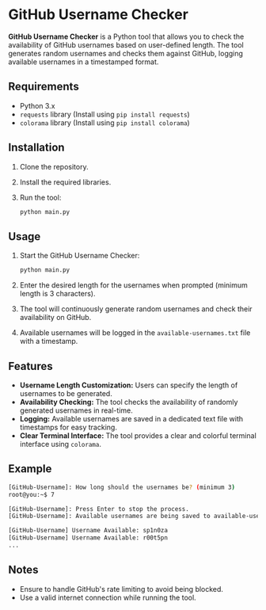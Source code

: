 # GitHub Username Checker

**GitHub Username Checker** is a Python tool that allows you to check the availability of GitHub usernames based on user-defined length. The tool generates random usernames and checks them against GitHub, logging available usernames in a timestamped format.

## Requirements

- Python 3.x
- `requests` library (Install using `pip install requests`)
- `colorama` library (Install using `pip install colorama`)

## Installation

1. Clone the repository.
2. Install the required libraries.
3. Run the tool:

    ```bash
    python main.py
    ```

## Usage

1. Start the GitHub Username Checker:

    ```bash
    python main.py
    ```

2. Enter the desired length for the usernames when prompted (minimum length is 3 characters).

3. The tool will continuously generate random usernames and check their availability on GitHub.

4. Available usernames will be logged in the `available-usernames.txt` file with a timestamp.

## Features

- **Username Length Customization:** Users can specify the length of usernames to be generated.
- **Availability Checking:** The tool checks the availability of randomly generated usernames in real-time.
- **Logging:** Available usernames are saved in a dedicated text file with timestamps for easy tracking.
- **Clear Terminal Interface:** The tool provides a clear and colorful terminal interface using `colorama`.

## Example

```bash
[GitHub-Username]: How long should the usernames be? (minimum 3)
root@you:~$ 7

[GitHub-Username]: Press Enter to stop the process.
[GitHub-Username]: Available usernames are being saved to available-usernames.txt

[GitHub-Username] Username Available: sp1n0za
[GitHub-Username] Username Available: r00t5pn
...
```

## Notes

- Ensure to handle GitHub's rate limiting to avoid being blocked.
- Use a valid internet connection while running the tool.

